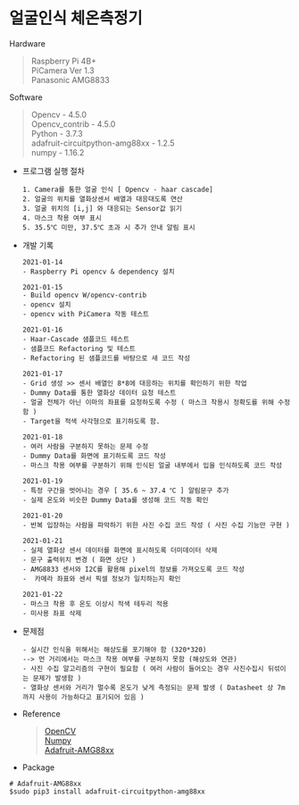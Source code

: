 # 얼굴인식 체온측정기

Hardware

> Raspberry Pi 4B+  
> PiCamera Ver 1.3  
> Panasonic AMG8833

Software

> Opencv - 4.5.0  
> Opencv_contrib - 4.5.0  
> Python - 3.7.3  
> adafruit-circuitpython-amg88xx - 1.2.5  
> numpy - 1.16.2

-   프로그램 실행 절차

    ```
    1. Camera를 통한 얼굴 인식 [ Opencv - haar cascade]
    2. 얼굴의 위치를 열화상센서 배열과 대응대도록 연산
    3. 얼굴 위치의 [i,j] 와 대응되는 Sensor값 읽기
    4. 마스크 착용 여부 표시
    5. 35.5℃ 미만, 37.5℃ 초과 시 추가 안내 알림 표시
    ```

-   개발 기록

    ```
    2021-01-14
    - Raspberry Pi opencv & dependency 설치

    2021-01-15
    - Build opencv W/opencv-contrib
    - opencv 설치
    - opencv with PiCamera 작동 테스트

    2021-01-16
    - Haar-Cascade 샘플코드 테스트
    - 샘플코드 Refactoring 및 테스트
    - Refactoring 된 샘플코드를 바탕으로 새 코드 작성

    2021-01-17
    - Grid 생성 >> 센서 배열인 8*8에 대응하는 위치를 확인하기 위한 작업
    - Dummy Data를 통한 열화상 데이터 요청 테스트
    - 얼굴 전체가 아닌 이마의 좌표를 요청하도록 수정 ( 마스크 착용시 정확도를 위해 수정함 )
    - Target을 적색 사각형으로 표기하도록 함.

    2021-01-18
    - 여러 사람을 구분하지 못하는 문제 수정
    - Dummy Data를 화면에 표기하도록 코드 작성
    - 마스크 착용 여부를 구분하기 위해 인식된 얼굴 내부에서 입을 인식하도록 코드 작성

    2021-01-19
    - 특정 구간을 벗어나는 경우 [ 35.6 ~ 37.4 ℃ ] 알림문구 추가
    - 실제 온도와 비슷한 Dummy Data를 생성해 코드 작동 확인

    2021-01-20
    - 반복 입장하는 사람을 파악하기 위한 사진 수집 코드 작성 ( 사진 수집 기능만 구현 )

    2021-01-21
    - 실제 열화상 센서 데이터를 화면에 표시하도록 더미데이터 삭제
    - 문구 출력위치 변경 ( 화면 상단 )
    - AMG8833 센서와 I2C를 활용해 pixel의 정보를 가져오도록 코드 작성
    -  카메라 좌표와 센서 픽셀 정보가 일치하는지 확인

    2021-01-22
    - 마스크 착용 후 온도 이상시 적색 테두리 적용
    - 미사용 좌표 삭제
    ```

-   문제점

    ```
    - 실시간 인식을 위해서는 해상도를 포기해야 함 (320*320)
    --> 먼 거리에서는 마스크 착용 여부를 구분하지 못함 (해상도와 연관)
    - 사진 수집 알고리즘의 구현이 필요함 ( 여러 사람이 들어오는 경우 사진수집시 뒤섞이는 문제가 발생함 )
    - 열화상 센서와 거리가 멀수록 온도가 낮게 측정되는 문제 발생 ( Datasheet 상 7m까지 사용이 가능하다고 표기되어 있음 )
    ```

-   Reference

    > <a href="https://opencv.org">OpenCV</a>  
    > <a href="https://numpy.org/">Numpy</a>  
    > <a href="https://github.com/adafruit/dafruit_CircuitPython_AMG88xx">Adafruit-AMG88xx</a>

-   Package

```
# Adafruit-AMG88xx
$sudo pip3 install adafruit-circuitpython-amg88xx
```
